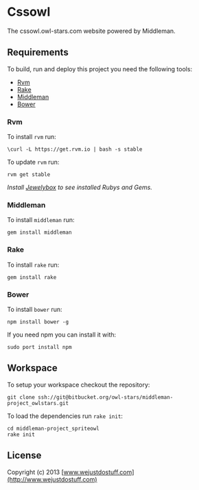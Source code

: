 # Cssowl

The cssowl.owl-stars.com website powered by Middleman.

## Requirements

To build, run and deploy this project you need the following tools:

* [Rvm](https://rvm.io/)
* [Rake](http://rake.rubyforge.org/)
* [Middleman](http://middlemanapp.com)
* [Bower](http://twitter.github.com/bower/)

### Rvm

To install `rvm` run:

```
\curl -L https://get.rvm.io | bash -s stable
```

To update `rvm` run:

```
rvm get stable
```

*Install [Jewelybox](http://jewelrybox.unfiniti.com/) to see installed Rubys and Gems.*

### Middleman

To install `middleman` run:

```
gem install middleman
```

### Rake

To install `rake` run:

```
gem install rake
```

### Bower

To install `bower` run:

```
npm install bower -g
```

If you need npm you can install it with:

```
sudo port install npm
```

## Workspace

To setup your workspace checkout the repository:

```
git clone ssh://git@bitbucket.org/owl-stars/middleman-project_owlstars.git
```

To load the dependencies run `rake init`:

```
cd middleman-project_spriteowl
rake init
```

## License
Copyright (c) 2013 [www.wejustdostuff.com](http://www.wejustdostuff.com)

